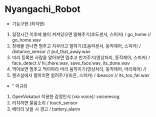 # Nyangachi_Robot

* 기능구현 (최석현)
1. 일정시간 이후에 불이 켜져있으면 말해주기(조도센서, 스피커) / go_home // go_home.wav
2. 장애물 만나면 멈추고 치우라고 말하기(초음파센서, 동작제어, 스피커) / distance_sensor // put_that_away.wav
3. 미리 등록한 사람을 알아보면 멈추고 반겨주기(영상처리, 동작제어, 스피커) / face_detect // hi_there.wav, save_face.wav, its_done.wav
4. 먹이보면 멈추고 먹이따라 머리 움직이기(영상처리, 동작제어, 머리제어) // 
5. 핸즈실에서 멀어지면 알려주기(비콘, 스피커) / ibeacon // its_too_far.wav

* " 이규리
1. OpenVokaturi 이용한 감정인식 (via voice)/ voicerecog
2. 터치하면 울음소리 / touch_sensor
3. 배터리 낮을 시 경고 / battery_alarm
